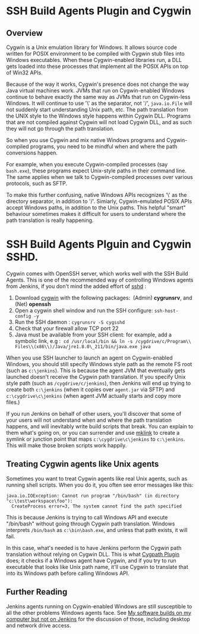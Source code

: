 # SSH Build Agents Plugin and Cygwin

## Overview

Cygwin is a Unix emulation library for Windows.
It allows source code written for POSIX environment to be compiled with Cygwin stub files into Windows executables.
When these Cygwin-enabled libraries run, a DLL gets loaded into these processes that implement all the POSIX APIs on top of Win32 APIs.

Because of the way it works, Cygwin's presence does not change the way Java virtual machines work.
JVMs that run on Cygwin-enabled Windows continue to behave exactly the same way as JVMs that run on Cygwin-less Windows.
It will continue to use '\\' as the separator, not '/', `java.io.File` will not suddenly start understanding Unix path, etc.
The path translation from the UNIX style to the Windows style happens within Cygwin DLL.
Programs that are not compiled against Cygwin will not load Cygwin DLL, and as such they will not go through the path translation.

So when you use Cygwin and mix native Windows programs and Cygwin-compiled programs, you need to be mindful when and where the path conversions happen.

For example, when you execute Cygwin-compiled processes (say `bash.exe`), these programs expect Unix-style paths in their command line.
The same applies when we talk to Cygwin-compiled processes over various protocols, such as SFTP.

To make this further confusing, native Windows APIs recognizes '\\' as the directory separator, in addition to '/'.
Simiarly, Cygwin-emulated POSIX APIs accept Windows paths, in addition to the Unix paths.
This helpful "smart" behaviour sometimes makes it difficult for users to understand where the path translation is really happening.

# SSH Build Agents Plguin and Cygwin SSHD.

Cygwin comes with OpenSSH server, which works well with the SSH Build Agents.
This is one of the recommended way of controlling Windows agents from Jenkins, if you don't mind the added effort of [sshd](http://www.noah.org/ssh/cygwin-sshd.html) :

1. Download [cygwin](https://cygwin.com/install.html) with the following packages:  (Admin) **cygrunsrv**, and (Net) **openssh**
2.  Open a cygwin shell window and run the SSH configure: `ssh-host-config -y`
3.  Run the SSH daemon : `cygrunsrv -S cygsshd`
4.  Check that your firewall allow TCP port 22
5.  Java must be available from your SSH client: for example, add a symbolic link, e.g :  
`cd /usr/local/bin && ln -s /cygdrive/c/Program\\ Files\\(x86\\)/Java/jre1.8.0\_211/bin/java.exe java`

When you use SSH launcher to launch an agent on Cygwin-enabled Windows,
you should still specify Windows style path as the remote FS root (such as `c:\jenkins`).
This is because the agent JVM that eventually gets launched doesn't receive the Cygwin path translation.
If you specify Unix style path (such as `/cygdrive/c/jenkins`),
then Jenkins will end up trying to create both `c:\jenkins` (when it copies over `agent.jar` via SFTP) and `c:\cygdrive\c\jenkins` (when agent JVM actually starts and copy more files.)

If you run Jenkins on behalf of other users,
you'll discover that some of your users will not understand when and where the path translation happens,
and will inevitably write build scripts that break.
You can explain to them what's going on, or you can surrender and use [mklink](http://technet.microsoft.com/en-us/library/cc753194.aspx) to create a symlink or junction point that maps `c:\cygdrive\c\jenkins` to `c:\jenkins`.
This will make those broken scripts work happily.

## Treating Cygwin agents like Unix agents

Sometimes you want to treat Cygwin agents like real Unix agents, such as running shell scripts.
When you do it, you often see error messages like this:

    java.io.IOException: Cannot run program "/bin/bash" (in directory "c:\test\workspace\foo"):
      CreateProcess error=3, The system cannot find the path specified

This is because Jenkins is trying to call Windows API and execute "/bin/bash" without going through Cygwin path translation.
Windows interprets `/bin/bash` as `c:\bin\bash.exe`, and unless that path exists, it will fail.

In this case, what's needed is to have Jenkins perform the Cygwin path translation without relying on Cygwin DLL.
This is what [Cygpath Plugin](https://plugins.jenkins.io/cygpath) does;
it checks if a Windows agent have Cygwin, and if you try to run executable that looks like Unix path name, it'll use Cygwin to translate that into its Windows path before calling Windows API.

## Further Reading

Jenkins agents running on Cygwin-enabled Windows are still susceptible to all the other problems Windows agents face. 
See [My software builds on my computer but not on Jenkins](https://wiki.jenkins.io/display/JENKINS/My+software+builds+on+my+computer+but+not+on+Jenkins)
for the discussion of those, including desktop and network drive access.
